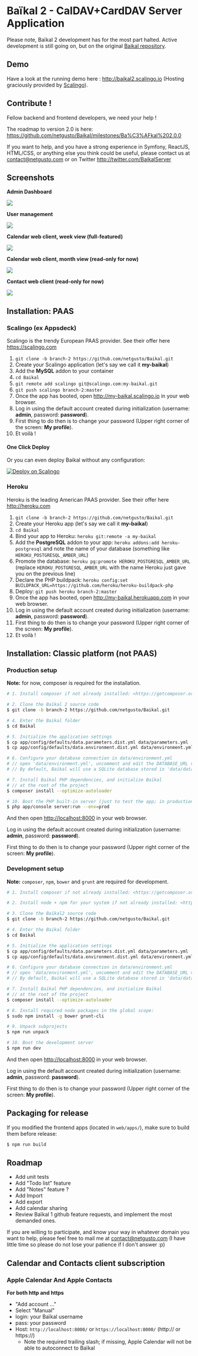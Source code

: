 # Baïkal 2 - CalDAV+CardDAV Server Application

Please note, Baïkal 2 development has for the most part halted. Active development is still going on, but on the original [Baikal repository](https://github.com/fruux/Baikal).

## Demo

Have a look at the running demo here : http://baikal2.scalingo.io (Hosting graciously provided by [Scalingo](https://scalingo.com)).

## Contribute !

Fellow backend and frontend developers, we need your help !

The roadmap to version 2.0 is here: https://github.com/netgusto/Baikal/milestones/Ba%C3%AFkal%202.0.0

If you want to help, and you have a strong experience in Symfony, ReactJS, HTML/CSS, or anything else you think could be useful, please contact us at contact@netgusto.com or on Twitter http://twitter.com/BaikalServer

## Screenshots

**Admin Dashboard**

![](http://baikal-server.com/res/img/github/01-dash.png)

**User management**

![](http://baikal-server.com/res/img/github/02-users.png)

**Calendar web client, week view (full-featured)**

![](http://baikal-server.com/res/img/github/05-calview-week.png)

**Calendar web client, month view (read-only for now)**

![](http://baikal-server.com/res/img/github/03-calview.png)

**Contact web client (read-only for now)**

![](http://baikal-server.com/res/img/github/04-cardview.png)

## Installation: PAAS

### Scalingo (ex Appsdeck)

Scalingo is the trendy European PAAS provider. See their offer here <https://scalingo.com>

1. `git clone -b branch-2 https://github.com/netgusto/Baikal.git`
2. Create your Scalingo application (let's say we call it **my-baikal**)
3. Add the **MySQL** addon to your container
4. `cd Baikal`
5. `git remote add scalingo git@scalingo.com:my-baikal.git`
6. `git push scalingo branch-2:master`
7. Once the app has booted, open <http://my-baikal.scalingo.io> in your web browser.
8. Log in using the default account created during initialization (username: **admin**, password: **password**).
9. First thing to do then is to change your password (Upper right corner of the screen: **My profile**).
10. Et voilà !

#### One Click Deploy

Or you can even deploy Baikal without any configuration:

[![Deploy on Scalingo](https://cdn.scalingo.com/deploy/button.svg)](https://my.scalingo.com/deploy?source=https://github.com/netgusto/Baikal#branch-2)

### Heroku

Heroku is the leading American PAAS provider. See their offer here <http://heroku.com>

1. `git clone -b branch-2 https://github.com/netgusto/Baikal.git`
2. Create your Heroku app (let's say we call it **my-baikal**)
3. `cd Baikal`
4. Bind your app to Heroku: `heroku git:remote -a my-baikal`
5. Add the **PostgreSQL** addon to your app: `heroku addons:add heroku-postgresql` and note the name of your database (something like `HEROKU_POSTGRESQL_AMBER_URL`)
6. Promote the database: `heroku pg:promote HEROKU_POSTGRESQL_AMBER_URL` (replace `HEROKU_POSTGRESQL_AMBER_URL` with the name Heroku just gave you on the previous line)
7. Declare the PHP buildpack: `heroku config:set BUILDPACK_URL=https://github.com/heroku/heroku-buildpack-php`
8. Deploy: `git push heroku branch-2:master`
9. Once the app has booted, open <http://my-baikal.herokuapp.com> in your web browser.
10. Log in using the default account created during initialization (username: **admin**, password: **password**).
11. First thing to do then is to change your password (Upper right corner of the screen: **My profile**).
12. Et voilà !

## Installation: Classic platform (not PAAS)

### Production setup

**Note:** for now, composer is required for the installation.

```sh
# 1. Install composer if not already installed: <https://getcomposer.org/download/>

# 2. Clone the Baïkal 2 source code
$ git clone -b branch-2 https://github.com/netgusto/Baikal.git

# 4. Enter the Baikal folder
$ cd Baikal

# 5. Initialize the application settings
$ cp app/config/defaults/data.parameters.dist.yml data/parameters.yml
$ cp app/config/defaults/data.environment.dist.yml data/environment.yml

# 6. Configure your database connection in data/environment.yml
# // open 'data/environment.yml', uncomment and edit the DATABASE_URL variable
# // By default, Baïkal will use a SQLite database stored in 'data/database.db'

# 7. Install Baïkal PHP dependencies, and initialize Baïkal
# // at the root of the project
$ composer install --optimize-autoloader

# 10. Boot the PHP built-in server (just to test the app; in production, use an HTTP server like Apache or nginx)
$ php app/console server:run --env=prod
```

And then open <http://localhost:8000> in your web browser.

Log in using the default account created during initialization (username: **admin**, password: **password**).

First thing to do then is to change your password (Upper right corner of the screen: **My profile**).

### Development setup

**Note:** `composer`, `npm`, `bower` and `grunt` are required for development.

```sh
# 1. Install composer if not already installed: <https://getcomposer.org/download/>

# 2. Install node + npm for your system if not already installed: <http://nodejs.org/download/>

# 3. Clone the Baïkal2 source code
$ git clone -b branch-2 https://github.com/netgusto/Baikal.git

# 4. Enter the Baikal folder
$ cd Baikal

# 5. Initialize the application settings
$ cp app/config/defaults/data.parameters.dist.yml data/parameters.yml
$ cp app/config/defaults/data.environment.dist.yml data/environment.yml

# 6. Configure your database connection in data/environment.yml
# // open 'data/environment.yml', uncomment and edit the DATABASE_URL variable
# // By default, Baïkal will use a SQLite database stored in 'data/database.db'

# 7. Install Baïkal PHP dependencies, and initialize Baïkal
# // at the root of the project
$ composer install --optimize-autoloader

# 8. Install required node packages in the global scope:
$ sudo npm install -g bower grunt-cli

# 9. Unpack subprojects
$ npm run unpack

# 10. Boot the development server
$ npm run dev

```

And then open <http://localhost:8000> in your web browser.

Log in using the default account created during initialization (username: **admin**, password: **password**).

First thing to do then is to change your password (Upper right corner of the screen: **My profile**).

## Packaging for release

If you modified the frontend apps (located in `web/apps/`), make sure to build them before release:

```sh
$ npm run build
```

## Roadmap

* Add unit tests
* Add "Todo list" feature
* Add "Notes" feature ?
* Add Import
* Add export
* Add calendar sharing
* Review Baïkal 1 github feature requests, and implement the most demanded ones.

If you are willing to participate, and know your way in whatever domain you want to help, please feel free to mail me at contact@netgusto.com (I have little time so please do not lose your patience if I don't answer :p)

## Calendar and Contacts client subscription

### Apple Calendar And Apple Contacts

**For both http and https**

* "Add account ..."
* Select "Manual"
* login: your Baïkal username
* pass: your password
* Host: `http://localhost:8000/` or `https://localhost:8000/` (http:// or https://)
  * Note the required trailing slash; if missing, Apple Calendar will not be able to autoconnect to Baïkal
